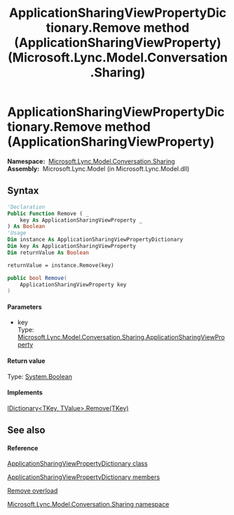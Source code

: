 ﻿---
title: ApplicationSharingViewPropertyDictionary.Remove method (ApplicationSharingViewProperty) (Microsoft.Lync.Model.Conversation.Sharing)
TOCTitle: Remove method (ApplicationSharingViewProperty)
ms:assetid: M:Microsoft.Lync.Model.Conversation.Sharing.ApplicationSharingViewPropertyDictionary.Remove(Microsoft.Lync.Model.Conversation.Sharing.ApplicationSharingViewProperty)_DI_3_UC_OCS14MrefLyncWPF
ms:mtpsurl: https://msdn.microsoft.com/en-us/library/microsoft.lync.model.conversation.sharing.applicationsharingviewpropertydictionary.remove(v=office.15)
ms:contentKeyID: 56370998
ms.date: 07/28/2014
mtps_version: v=office.15
dev_langs:
- vb
- csharp
---

# ApplicationSharingViewPropertyDictionary.Remove method (ApplicationSharingViewProperty)

**Namespace:**  [Microsoft.Lync.Model.Conversation.Sharing](microsoft-lync-model-conversation-sharing-namespace_2.md)  
**Assembly:**  Microsoft.Lync.Model (in Microsoft.Lync.Model.dll)

## Syntax

``` vb
'Declaration
Public Function Remove ( _
    key As ApplicationSharingViewProperty _
) As Boolean
'Usage
Dim instance As ApplicationSharingViewPropertyDictionary
Dim key As ApplicationSharingViewProperty
Dim returnValue As Boolean

returnValue = instance.Remove(key)
```

``` csharp
public bool Remove(
    ApplicationSharingViewProperty key
)
```

#### Parameters

  - key  
    Type: [Microsoft.Lync.Model.Conversation.Sharing.ApplicationSharingViewProperty](applicationsharingviewproperty-enumeration-microsoft-lync-model-conversation-sharing_2.md)  

#### Return value

Type: [System.Boolean](http://msdn2.microsoft.com/en-us/library/a28wyd50)  

#### Implements

[IDictionary\<TKey, TValue\>.Remove(TKey)](http://msdn2.microsoft.com/en-us/library/k8s489f0)  

## See also

#### Reference

[ApplicationSharingViewPropertyDictionary class](applicationsharingviewpropertydictionary-class-microsoft-lync-model-conversation-sharing_2.md)

[ApplicationSharingViewPropertyDictionary members](applicationsharingviewpropertydictionary-members-microsoft-lync-model-conversation-sharing_2.md)

[Remove overload](applicationsharingviewpropertydictionary-remove-method-microsoft-lync-model-conversation-sharing_2.md)

[Microsoft.Lync.Model.Conversation.Sharing namespace](microsoft-lync-model-conversation-sharing-namespace_2.md)

